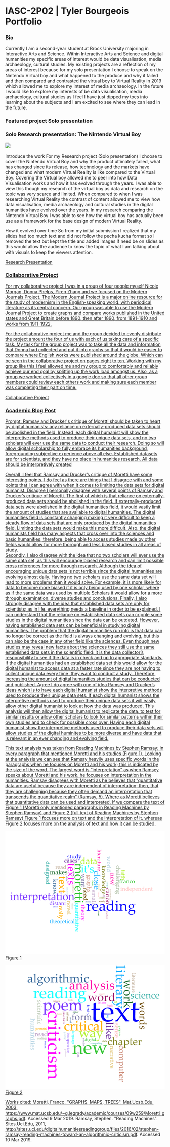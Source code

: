 # IASC-2P02 | Tyler Bourgeois Portfolio 

<h3> Bio </h3> 

Currently I am a second-year student at Brock University majoring in Interactive Arts and Science. Within Interactive Arts and Science and digital humanities my specific areas of interest would be data visualisation, media archaeology, cultural studies. My existing projects are a reflection of my areas of interest because for my solo presentation I choose to speak on the Nintendo Virtual boy and what happened to the produce and why it failed and then compared and contrasted the virtual boy to Virtual Reality in 2019 which allowed me to explore my interest of media archaeology. In the future I would like to explore my interests of be data visualisation, media archaeology, cultural studies as I feel I have just dipped my toes into learning about the subjects and I am excited to see where they can lead in the future. 


<h3> Featured project Solo presentation </h3>
<h3> Solo Research presentation: The Nintendo Virtual Boy </h3> 

<img src="https://cdn.mos.cms.futurecdn.net/ebaabcd1406e888dd68ae9259b05edd3-1200-80.jpg">

Introduce the work 
For my Research project (Solo presentation) I choose to cover the Nintendo Virtual Boy and why the product ultimately failed, what has changed since its release, how technology and the markets have changed and what modern Virtual Reality is like compared to the Virtual Boy. Covering the Virtual boy allowed me to peer into how Data Visualisation works and how it has evolved through the years. I was able to view this though my research of the virtual boy as data and research on the topic was very scarce and limited. When compared to when I was researching Virtual Reality the contrast of content allowed me to view how data visualisation, media archaeology and cultural studies in the digital humanities have evolved over the years. In my research comparing the Nintendo Virtual Boy I was able to see how the virtual boy has actually been use as a framework for the base design of modern Virtual Reality. 

How it evolved over time 
So from my initial submission I realized that my slides had too much text and did not follow the pecha kucha format so I removed the text but kept the title and added images if need be on slides as this would allow the audience to know the topic of what I am talking about with visuals to keep the viewers attention.  

<a href="https://tylerjbourg.github.io/IASC-2P02/Solo.html" alt="Research Presentation"> Research Presentation

<h3> Collaborative Project </h3> 

For my collaborative project I was in a group of four people myself Nicole Morgan, Donna Phelps, Yiren Zhang and we focused on the Modern Journals Project. The Modern Journal Project is a major online resource for the study of modernism in the English-speaking world, with periodical literature as its central concern. Our group was able to use the Modern Journal Project to create graphs and compare works published in the United states and Great Britain before 1890, then after 1890, from 1891-1910 and works from 1911-1922. 

For the collaborative project me and the group decided to evenly distribute the project amount the four of us with each of us taking care of a specific task. My task for the group project was to take all the data and information that Donna had collected and put it into graphs so that it would be easier to compare where English works were published around the globe. Which can be seen in the collaborative project on pages eight to ten. Working with my group like this I feel allowed me and my group to comfortably and reliably achieve our end goal by splitting up the work load amongst us. Also, as a group we worked collectively in a google doc so that all other group members could review each others work and making sure each member was completing their part on time. 

<a href="https://docs.google.com/presentation/d/1K_w0ljlTMxzwfYLaGKy1qS0yovBPPB5DO-beAu8LsIs/edit?usp=sharing" alt="Collaborative Project"> Collaborative Project 

<h3> Academic Blog Post </h3>  

Prompt: 
Ramsay and Drucker's critique of Moretti should be taken to heart by digital humanists: any reliance on externally-produced data sets should be abolished in the field. Instead, each digital humanist will show the interpretive methods used to produce their unique data sets, and no two scholars will ever use the same data to conduct their research. Doing so will allow digital scholarship to fully embrace its humanities background, foregrounding subjective experience above all else. Established datasets are for scientists, and they have no place in humanities research. All data should be interpretively created

Overall, I feel that Ramsay and Drucker’s critique of Moretti have some interesting points. I do feel as there are things that I disagree with and some points that I can agree with when it comes to limiting the data sets for digital humanist.
Disagree 
  I personally disagree with several points of Ramsey and Drucker’s critique of Moretti.  The first of which is that reliance on externally-produced data sets should be abolished in the field. If externally-produced data sets were abolished in the digital humanities field, it would vastly limit the amount of studies that are available to digital humanities.  The digital humanities field is constantly changing making it very difficult to keep a steady flow of data sets that are only produced by the digital humanities field. Limiting the data sets would make this more difficult.  Also, the digital humanists field has many aspects that cross over into the sciences and basic humanities; therefore, being able to access studies made by other fields would allow for more thorough and less biased studies in all areas of study.  
Secondly, I also disagree with the idea that no two scholars will ever use the same data set, as this will encourage biased research and can limit possible cross references for more through research. Although the idea of encouraging unique data sets is not terrible since the digital humanities are evolving almost daily. Having no two scholars use the same data set will lead to more problems than it would solve. For example, it is more likely for data to become more biased if it is only being used by one scholar, where as if the same data was used by multiple Scholars it would allow for a more through examination, diverse studies and conclusions. 
Finally, I also strongly disagree with the idea that established data sets are only for scientists; as in life, everything needs a baseline in order to be explained. I can understand that the reliance on established data sets can cripple some studies in the digital humanities since the data can be outdated.  However, having established data sets can be beneficial in studying digital humanities. The problem that the digital humanities run into is that data can no longer be correct as the field is always changing and evolving, but this can also be the case in any other field like the sciences. Even though new studies may reveal new facts about the sciences they still use the same established data sets in the scientific field; it is the data collector’s responsibility to see if the data is in check and up to appropriate standards. If the digital humanities had an established data set this would allow for the digital humanist to access data at a faster rate since they are not having to collect unique data every time, they want to conduct a study. Therefore, increasing the amount of digital humanities studies that can be conducted and published. 
Agree 
I do agree with one of idea Ramsey and Drucker’s ideas which is to have each digital humanist show the interpretive methods used to produce their unique data sets. If each digital humanist shows the interpretive methods used to produce their unique data sets it will easily allow other digital humanist to look at how the data was produced. This analysis will then allow the digital humanist to replicate the data, to test for similar results or allow other scholars to look for similar patterns within their own studies and to check for possible cross over. Having each digital humanist show the interpretive methods used to produce their data sets will allow studies of the digital huminites to be more diverse and have data that is relevant in an ever changing and evolving field. 

 This text analysis was taken from Reading Machines by Stephen Ramsay; in every paragraph that mentioned Moretti and his studies (Figure 1). Looking at the analysis we can see that Ramsay heavily uses specific words in the paragraphs when he focuses on Moretti and his work; this is indicated by the size of the word.  The largest word is “interpretation” as when Ramsey speaks about Moretti and his work, he focuses on interpretation in the humanities. Ramsay disagrees with Moretti as he believes that “quantitative data are useful because they are independent of interpretation; then, that they are challenging because they often demand an interpretation that transcends the quantitative realm” (Ramsay, 5). Where as Moretti believes that quantitative data can be used and interpreted. If we compare the text of Figure 1 (Moretti only mentioned paragraphs in Reading Machines by Stephen Ramsay) and Figure 2 (full text of Reading Machines by Stephen Ramsay) Figure 1 focuses more on text and the interpretation of it, whereas Figure 2 focuses more on the analysis of text and how it can be studied.
 
![](Images/Voyant%20tool.png)
Figure 1
    
 ![](Images/Voyant%20tool2.png)   
Figure 2

 

Works cited: 
Moretti, Franco. "GRAPHS, MAPS, TREES". Mat.Ucsb.Edu, 2003, https://www.mat.ucsb.edu/~g.legrady/academic/courses/09w259/Moretti_graphs.pdf. Accessed 9 Mar 2019. 
Ramsay, Stephen. "Reading Machines". Sites.Uci.Edu, 2011, http://sites.uci.edu/digitalhumanitiesreadinggroup/files/2016/02/stephen-ramsay-reading-machines-toward-an-algorithmic-criticism.pdf. Accessed 10 Mar 2019. 




